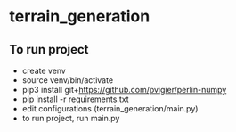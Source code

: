# terrain_generation
## To run project
* create venv
* source venv/bin/activate
* pip3 install git+https://github.com/pvigier/perlin-numpy
* pip install -r requirements.txt
* edit configurations (terrain_generation/main.py)
* to run project, run main.py